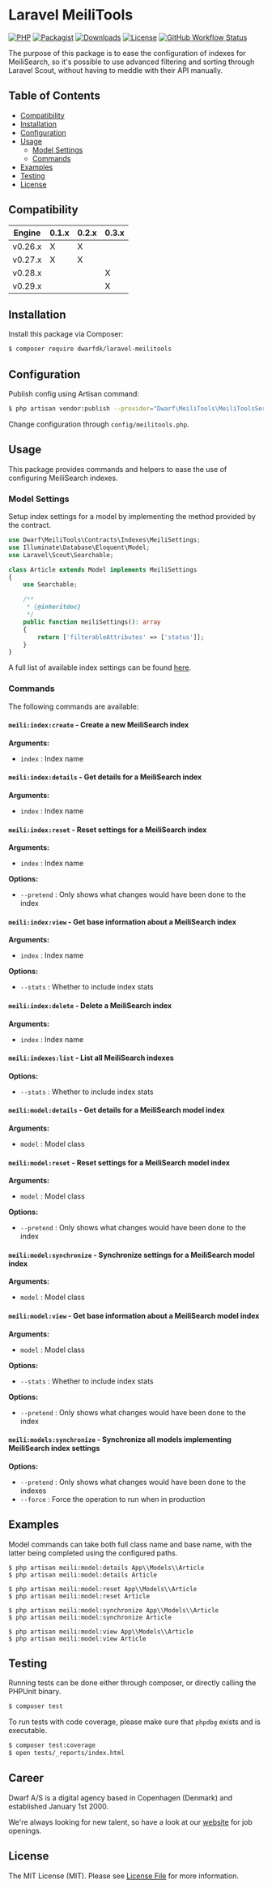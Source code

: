# Laravel MeiliTools

[![PHP](https://img.shields.io/packagist/php-v/dwarfdk/laravel-meilitools.svg?style=flat-square)](https://packagist.org/packages/dwarfdk/laravel-meilitools)
[![Packagist](https://img.shields.io/packagist/v/dwarfdk/laravel-meilitools.svg?style=flat-square)](https://packagist.org/packages/dwarfdk/laravel-meilitools)
[![Downloads](https://img.shields.io/packagist/dt/dwarfdk/laravel-meilitools.svg?style=flat-square)](https://packagist.org/packages/dwarfdk/laravel-meilitools)
[![License](https://img.shields.io/github/license/dwarfhq/laravel-meilitools.svg?style=flat-square)](LICENSE)
[![GitHub Workflow Status](https://img.shields.io/github/workflow/status/dwarfhq/laravel-meilitools/Tests)](https://github.com/dwarfhq/laravel-meilitools/actions)

The purpose of this package is to ease the configuration of indexes for MeiliSearch, so it's possible to use advanced filtering and sorting through Laravel Scout, without having to meddle with their API manually.

## Table of Contents
- [Compatibility](#compatibility)
- [Installation](#installation)
- [Configuration](#configuration)
- [Usage](#usage)
    - [Model Settings](#model-settings)
    - [Commands](#commands)
- [Examples](#examples)
- [Testing](#testing)
- [License](#license)

## Compatibility
| Engine  | 0.1.x | 0.2.x | 0.3.x |
|---------|-------|-------|-------|
| v0.26.x |   X   |   X   |       |
| v0.27.x |   X   |   X   |       |
| v0.28.x |       |       |   X   |
| v0.29.x |       |       |   X   |

## Installation
Install this package via Composer:
```bash
$ composer require dwarfdk/laravel-meilitools
```

## Configuration
Publish config using Artisan command:
```bash
$ php artisan vendor:publish --provider="Dwarf\MeiliTools\MeiliToolsServiceProvider"
```
Change configuration through `config/meilitools.php`.

## Usage
This package provides commands and helpers to ease the use of configuring MeiliSearch indexes.

### Model Settings
Setup index settings for a model by implementing the method provided by the contract.
```php
use Dwarf\MeiliTools\Contracts\Indexes\MeiliSettings;
use Illuminate\Database\Eloquent\Model;
use Laravel\Scout\Searchable;

class Article extends Model implements MeiliSettings
{
    use Searchable;

    /**
     * {@inheritdoc}
     */
    public function meiliSettings(): array
    {
        return ['filterableAttributes' => ['status']];
    }
}
```
A full list of available index settings can be found [here](https://docs.meilisearch.com/learn/configuration/settings.html).

### Commands
The following commands are available:

#### `meili:index:create` - Create a new MeiliSearch index
**Arguments:**
- `index` : Index name

#### `meili:index:details` - Get details for a MeiliSearch index
**Arguments:**
- `index` : Index name

#### `meili:index:reset` - Reset settings for a MeiliSearch index
**Arguments:**
- `index` : Index name

**Options:**
- `--pretend` : Only shows what changes would have been done to the index

#### `meili:index:view` - Get base information about a MeiliSearch index
**Arguments:**
- `index` : Index name

**Options:**
- `--stats` : Whether to include index stats

#### `meili:index:delete` - Delete a MeiliSearch index
**Arguments:**
- `index` : Index name

#### `meili:indexes:list` - List all MeiliSearch indexes
**Options:**
- `--stats` : Whether to include index stats

#### `meili:model:details` - Get details for a MeiliSearch model index
**Arguments:**
- `model` : Model class

#### `meili:model:reset` - Reset settings for a MeiliSearch model index
**Arguments:**
- `model` : Model class

**Options:**
- `--pretend` : Only shows what changes would have been done to the index

#### `meili:model:synchronize` - Synchronize settings for a MeiliSearch model index
**Arguments:**
- `model` : Model class

#### `meili:model:view` - Get base information about a MeiliSearch model index
**Arguments:**
- `model` : Model class

**Options:**
- `--stats` : Whether to include index stats

**Options:**
- `--pretend` : Only shows what changes would have been done to the index

#### `meili:models:synchronize` - Synchronize all models implementing MeiliSearch index settings
**Options:**
- `--pretend` : Only shows what changes would have been done to the indexes
- `--force` : Force the operation to run when in production

## Examples
Model commands can take both full class name and base name, with the latter being completed using the configured paths.
```
$ php artisan meili:model:details App\\Models\\Article
$ php artisan meili:model:details Article

$ php artisan meili:model:reset App\\Models\\Article
$ php artisan meili:model:reset Article

$ php artisan meili:model:synchronize App\\Models\\Article
$ php artisan meili:model:synchronize Article

$ php artisan meili:model:view App\\Models\\Article
$ php artisan meili:model:view Article
```

## Testing
Running tests can be done either through composer, or directly calling the PHPUnit binary.
```bash
$ composer test
```
To run tests with code coverage, please make sure that `phpdbg` exists and is executable.
```bash
$ composer test:coverage
$ open tests/_reports/index.html
```

## Career

Dwarf A/S is a digital agency based in Copenhagen (Denmark) and established January 1st 2000.

We're always looking for new talent, so have a look at our [website](https://dwarf.dk/career/php-developer) for job openings.

## License
The MIT License (MIT). Please see [License File](LICENSE) for more information.
